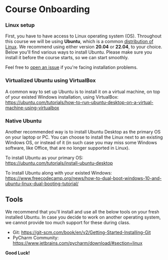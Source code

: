 # Course Onboarding

### Linux setup

First, you have to have access to Linux operating system (OS).
Throughout this course we will be using **Ubuntu**, which is a common [distribution of Linux](https://en.wikipedia.org/wiki/Linux_distribution).
We recommend using either version **20.04** or **22.04**, to your choice.
Below you'll find various ways to install Ubuntu. Please make sure you install it before the course starts, so we can start smoothly.

Feel free to [open an issue](https://github.com/alonitac/CourseOnboardingUPES/issues) if you're facing installation problems.

### Virtualized Ubuntu using VirtualBox

A common way to set up Ubuntu is to install it on a virtual machine, on top of your existed Windows installation, using VirtualBox:    
https://ubuntu.com/tutorials/how-to-run-ubuntu-desktop-on-a-virtual-machine-using-virtualbox

### Native Ubuntu

Another recommended way is to install Ubuntu Desktop as the primary OS on your laptop or PC. You can choose to install the Linux next to an existing Windows OS, or instead of it (in such case you may miss some Windows software, like Office, that are no longer supported in Linux).

To install Ubuntu as your primary OS:    
https://ubuntu.com/tutorials/install-ubuntu-desktop


To install Ubuntu along with your existed Windows:   
https://www.freecodecamp.org/news/how-to-dual-boot-windows-10-and-ubuntu-linux-dual-booting-tutorial/

## Tools

We recommend that you'll install and use all the below tools on your fresh installed Ubuntu.
In case you decide to work on another operating system, we cannot provide too much support for these during class.

- Git: https://git-scm.com/book/en/v2/Getting-Started-Installing-Git
- PyCharm Community: https://www.jetbrains.com/pycharm/download/#section=linux


**Good Luck!**